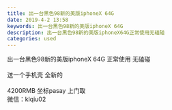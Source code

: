 ```yaml
---
title: 出一台黑色98新的美版iphoneX 64G
date: 2019-4-2 13:58
keywords: 出一台黑色98新的美版iphoneX 64G
description: 出一台黑色98新的美版iphoneX64G正常使用无磕碰                      送一个手机壳全新的4200RMB坐标pasay上门取微信：klqiu02
categories: used
---
```

<td class="t_f" id="postmessage_3374017">

出一台黑色98新的美版iphoneX 64G 正常使用 无磕碰                                <br/>
<br/>
送一个手机壳 全新的<br/>
<br/>
4200RMB 坐标pasay 上门取<br/>
微信：klqiu02</td>
